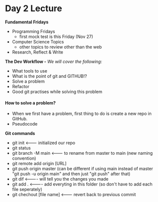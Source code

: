 # Day 2 Lecture 

**Fundamental Fridays**
- Programming Fridays 
  - first mock test is this Friday (Nov 27)
- Computer Science Topics
  - other topics to review other than the web
- Research, Reflect & Write

**The Dev Workflow -**
*We will cover the following:*
- What tools to use
- What is the point of git and GITHUB!?
- Solve a problem 
- Refactor 
- Good git practises while solving this problem

#### How to solve a problem? ####
- When we first have a problem, first thing to do is create a new repo in GitHub.
- Pseudocode

**Git commands**
- git init <--- initialized our repo
- git status
- git branch -M main <--- to rename from master to main (new naming convention)
- git remote add origin [URL]
- git push origin master (can be different if using main instead of master "git push -u origin main" and then just "git push" after that)
- git dif <---- will tell you the changes you made
- git add . <---- add everyting in this folder (so don't have to add each file seperately)
- git chechout [file name] <--- revert back to previous commit

